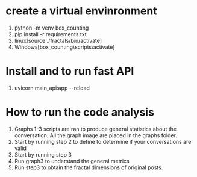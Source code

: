 # create a virtual envinronment
1. python -m venv box_counting
2. pip install -r requirements.txt
2. linux[source ./fractals/bin/activate]
3. Windows[box_counting\scripts\activate]

# Install and to run fast API
1. uvicorn main_api:app --reload


# How to run the code analysis
1. Graphs 1-3 scripts are ran to produce general statistics about the conversation. All the graph image are placed in the graphs folder.
1. Start by running step 2 to define to determine if your conversations are valid
2. Start by running step 3
3. Run graph3 to understand the general metrics
4. Run step3 to obtain the fractal dimensions of original posts.

